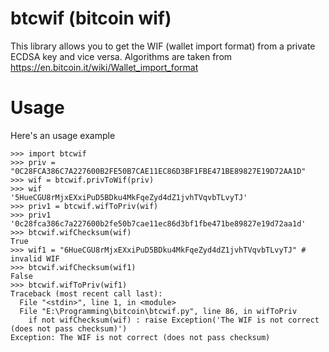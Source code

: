 # btcwif (bitcoin wif)
This library allows you to get the WIF (wallet import format) from a private ECDSA key and vice versa.
Algorithms are taken from https://en.bitcoin.it/wiki/Wallet_import_format

# Usage
Here's an usage example
```
>>> import btcwif
>>> priv = "0C28FCA386C7A227600B2FE50B7CAE11EC86D3BF1FBE471BE89827E19D72AA1D"
>>> wif = btcwif.privToWif(priv)
>>> wif
'5HueCGU8rMjxEXxiPuD5BDku4MkFqeZyd4dZ1jvhTVqvbTLvyTJ'
>>> priv1 = btcwif.wifToPriv(wif)
>>> priv1
'0c28fca386c7a227600b2fe50b7cae11ec86d3bf1fbe471be89827e19d72aa1d'
>>> btcwif.wifChecksum(wif)
True
>>> wif1 = "6HueCGU8rMjxEXxiPuD5BDku4MkFqeZyd4dZ1jvhTVqvbTLvyTJ" # invalid WIF
>>> btcwif.wifChecksum(wif1)
False
>>> btcwif.wifToPriv(wif1)
Traceback (most recent call last):
  File "<stdin>", line 1, in <module>
  File "E:\Programming\bitcoin\btcwif.py", line 86, in wifToPriv
    if not wifChecksum(wif) : raise Exception('The WIF is not correct (does not pass checksum)')
Exception: The WIF is not correct (does not pass checksum)
```
